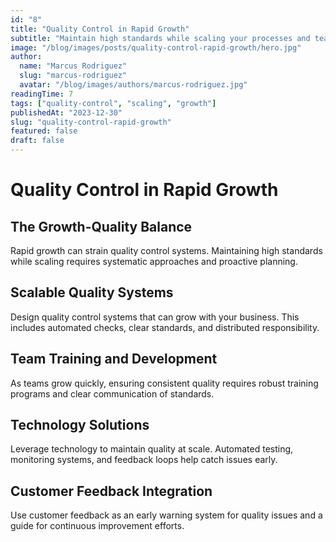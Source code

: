 ```yaml
---
id: "8"
title: "Quality Control in Rapid Growth"
subtitle: "Maintain high standards while scaling your processes and team"
image: "/blog/images/posts/quality-control-rapid-growth/hero.jpg"
author:
  name: "Marcus Rodriguez"
  slug: "marcus-rodriguez"
  avatar: "/blog/images/authors/marcus-rodriguez.jpg"
readingTime: 7
tags: ["quality-control", "scaling", "growth"]
publishedAt: "2023-12-30"
slug: "quality-control-rapid-growth"
featured: false
draft: false
---
```


# Quality Control in Rapid Growth

## The Growth-Quality Balance

Rapid growth can strain quality control systems. Maintaining high standards while scaling requires systematic approaches and proactive planning.

## Scalable Quality Systems

Design quality control systems that can grow with your business. This includes automated checks, clear standards, and distributed responsibility.

## Team Training and Development

As teams grow quickly, ensuring consistent quality requires robust training programs and clear communication of standards.

## Technology Solutions

Leverage technology to maintain quality at scale. Automated testing, monitoring systems, and feedback loops help catch issues early.

## Customer Feedback Integration

Use customer feedback as an early warning system for quality issues and a guide for continuous improvement efforts.